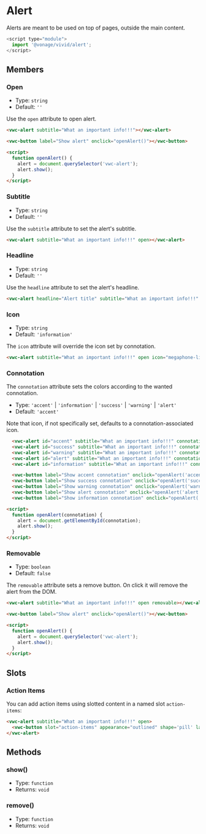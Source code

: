 # Alert

Alerts are meant to be used on top of pages, outside the main content.

```js
<script type="module">
  import '@vonage/vivid/alert';
</script>
```

## Members


### Open

- Type: `string`
- Default: `''`

Use the `open` attribute to open alert.

```html preview
<vwc-alert subtitle="What an important info!!!"></vwc-alert>

<vwc-button label="Show alert" onclick="openAlert()"></vwc-button>

<script>
  function openAlert() {
    alert = document.querySelector('vwc-alert');
    alert.show();
  }
</script>
```

### Subtitle

- Type: `string`
- Default: `''`

Use the `subtitle` attribute to set the alert's subtitle.

```html preview
<vwc-alert subtitle="What an important info!!!" open></vwc-alert>
```

### Headline

- Type: `string`
- Default: `''`

Use the `headline` attribute to set the alert's headline.

```html preview
<vwc-alert headline="Alert title" subtitle="What an important info!!!" open></vwc-alert>
```


### Icon

- Type: `string`
- Default: `'information'`

The `icon` attribute will override the icon set by connotation.

```html preview
<vwc-alert subtitle="What an important info!!!" open icon="megaphone-line"></vwc-alert>
```

### Connotation

The `connotation` attribute sets the colors according to the wanted connotation.

- Type: `'accent'` | `'information'` | `'success'` | `'warning'` | `'alert'`
- Default: `'accent'`

Note that icon, if not specifically set, defaults to a connotation-associated icon.

```html preview
  <vwc-alert id="accent" subtitle="What an important info!!!" connotation="accent"></vwc-alert>
  <vwc-alert id="success" subtitle="What an important info!!!" connotation="success"></vwc-alert>
  <vwc-alert id="warning" subtitle="What an important info!!!" connotation="warning"></vwc-alert>
  <vwc-alert id="alert" subtitle="What an important info!!!" connotation="alert"></vwc-alert>
  <vwc-alert id="information" subtitle="What an important info!!!" connotation="information"></vwc-alert>

  <vwc-button label="Show accent connotation" onclick="openAlert('accent')"></vwc-button>
  <vwc-button label="Show success connotation" onclick="openAlert('success')"></vwc-button> 
  <vwc-button label="Show warning connotation" onclick="openAlert('warning')"></vwc-button> 
  <vwc-button label="Show alert connotation" onclick="openAlert('alert')"></vwc-button>
  <vwc-button label="Show information connotation" onclick="openAlert('information')"></vwc-button>

<script>
  function openAlert(connotation) {
    alert = document.getElementById(connotation);
    alert.show();
  }
</script>
```

### Removable

- Type: `boolean`
- Default: `false`

The `removable` attribute sets a remove button. On click it will remove the alert from the DOM.

```html preview
<vwc-alert subtitle="What an important info!!!" open removable></vwc-alert>

<vwc-button label="Show alert" onclick="openAlert()"></vwc-button>

<script>
  function openAlert() {
    alert = document.querySelector('vwc-alert');
    alert.show();
  }
</script>
```

## Slots

### Action Items

You can add action items using slotted content in a named slot `action-items`:

```html preview
<vwc-alert subtitle="What an important info!!!" open>
  <vwc-button slot="action-items" appearance="outlined" shape='pill' label="Action"></vwc-button>
</vwc-alert>
```

## Methods

### show()

- Type: `function`
- Returns: `void`

### remove()

- Type: `function`
- Returns: `void`